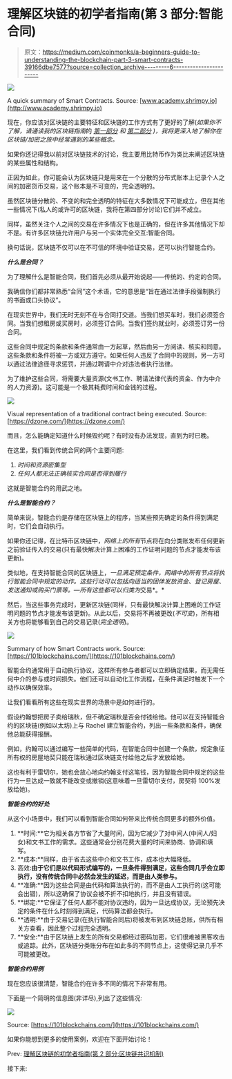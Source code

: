 # 理解区块链的初学者指南(第 3 部分:智能合同)

> 原文：<https://medium.com/coinmonks/a-beginners-guide-to-understanding-the-blockchain-part-3-smart-contracts-39166dbe7577?source=collection_archive---------6----------------------->

![](img/16eed444f9f170dac3ebc5b768b8437a.png)

A quick summary of Smart Contracts. Source: [www.academy.shrimpy.io](http://www.academy.shrimpy.io)

现在，你应该对区块链的主要特征和区块链的工作方式有了更好的了解(*如果你不了解，请通读我的区块链指南*的 [*第一部分*](https://derekklim.medium.com/a-beginners-guide-to-investing-in-crypto-74781455645) *和* [*第二部分*](https://derekklim.medium.com/a-beginners-guide-to-understanding-the-blockchain-part-2-blockchain-consensus-mechanisms-f2900b967b69) *)，我将更深入地了解你在区块链/加密之旅中经常遇到的某些概念。*

如果你还记得我以前对区块链技术的讨论，我主要用比特币作为类比来阐述区块链的某些属性和结构。

正因为如此，你可能会认为区块链只是用来在一个分散的分布式账本上记录个人之间的加密货币交易，这个账本是不可变的，完全透明的。

虽然区块链分散的、不变的和完全透明的特征在大多数情况下可能成立，但在其他一些情况下(私人的或许可的区块链，我将在第四部分讨论)它们并不成立。

同样，虽然关注个人之间的交易在许多情况下也是正确的，但在许多其他情况下却不是。有许多区块链允许用户与另一个实体完全交互:智能合同。

换句话说，区块链不仅可以在不可信的环境中验证交易，还可以执行智能合约。

***什么是合同？***

为了理解什么是智能合同，我们首先必须从最开始说起——传统的、约定的合同。

我确信你们都非常熟悉“合同”这个术语，它的意思是“旨在通过法律手段强制执行的书面或口头协议”。

在现实世界中，我们无时无刻不在与合同打交道。当我们想买车时，我们必须签合同。当我们想租房或买房时，必须签订合同。当我们签约就业时，必须签订另一份合同。

这些合同中规定的条款和条件通常由一方起草，然后由另一方阅读、核实和同意。这些条款和条件将被一方或双方遵守。如果任何人违反了合同中的规则，另一方可以通过法律途径寻求惩罚，并通过聘请中介对违法者执行法律。

为了维护这些合同，将需要大量资源(文书工作、聘请法律代表的资金、作为中介的人力资源)。这可能是一个极其耗费时间和金钱的过程。

![](img/4923f1e269558807c6c2fa22d186a54a.png)

Visual representation of a traditional contract being executed. Source: [https://dzone.com/](https://dzone.com/)

而且，怎么能确定知道什么时候毁约呢？有时没有办法发现，直到为时已晚。

在这里，我们看到传统合同的两个主要问题:

1.  *时间和资源密集型*
2.  *任何人都无法正确核实合同是否得到履行*

这就是智能合约的用武之地。

***什么是智能合约？***

简单来说，智能合约是存储在区块链上的程序，当某些预先确定的条件得到满足时，它们会自动执行。

如果你还记得，在比特币区块链中，*网络上的所有*节点将在向分类账发布任何更新之前验证传入的交易(只有最快解决计算上困难的工作证明问题的节点才能发布该更新)。

类似地，在支持智能合同的区块链上，*一旦满足预定条件，网络中的所有节点将执行智能合同中规定的动作。这些行动可以包括向适当的团体发放资金、登记房屋、发送通知或购买门票等。—所有这些都可以归类为*交易*。*

然后，当这些事务完成时，更新区块链(同样，只有最快解决计算上困难的工作证明问题的节点才能发布该更新)。从此以后，交易将不再被更改(*不可变*)，所有相关方也将能够看到自己的交易记录(*完全透明*)。

![](img/78a9ba25fdbf61f05963a7f40c28face.png)

Summary of how Smart Contracts work. Source: [https://101blockchains.com/](https://101blockchains.com/)

智能合约通常用于自动执行协议，这样所有参与者都可以立即确定结果，而无需任何中介的参与或时间损失。他们还可以自动化工作流程，在条件满足时触发下一个动作以确保效率。

让我们看看所有这些在现实世界的场景中是如何进行的。

假设约翰想把房子卖给瑞秋，但不确定瑞秋是否会付钱给他。他可以在支持智能合约的区块链(例如以太坊)上与 Rachel 建立智能合约，列出一些条款和条件，确保他总能获得报酬。

例如，约翰可以通过编写一些简单的代码，在智能合同中创建一个条款，规定象征所有权的房屋地契只能在瑞秋通过区块链支付给他之后才发放给她。

这也有利于雷切尔，她也会放心地向约翰支付这笔钱，因为智能合同中规定的这些行为一旦达成一致就不能改变或撤销(这意味着一旦雷切尔支付，房契将 100%发放给她)。

***智能合约的好处***

从这个小场景中，我们可以看到智能合同如何带来比传统合同更多的额外价值。

1.  **时间:**它为相关各方节省了大量时间，因为它减少了对中间人(中间人/妇女)和文书工作的需求。这些通常会分别花费大量的时间来协商、协调和填写。
2.  **成本:**同样，由于省去这些中介和文书工作，成本也大幅降低。
3.  高效:**由于它们是以代码形式编写的，一旦条件得到满足，这些合同几乎会立即执行，没有传统合同中必然会发生的延迟，而是由人类参与。**
4.  **准确:**因为这些合同是由代码和算法执行的，而不是由人工执行的(这可能会出错)，所以这确保了协议会被不折不扣地执行，并且没有错误。
5.  **绑定:**它保证了任何人都不能对协议违约，因为一旦达成协议，无论预先决定的条件在什么时刻得到满足，代码算法都会执行。
6.  **透明:**由于交易记录(在执行智能合同后)将被发布到区块链总账，供所有相关方查看，因此整个过程完全透明。
7.  **安全:**由于区块链上发生的所有交易都经过密码加密，它们很难被黑客攻击或追踪。此外，区块链分类账分布在如此多的不同节点上，这使得记录几乎不可能被更改。

***智能合约用例***

现在您应该很清楚，智能合约在许多不同的情况下非常有用。

下面是一个简明的信息图(非详尽),列出了这些情况:

![](img/9cb97763f2a5b74aad4001608b6303c7.png)

Source: [https://101blockchains.com/](https://101blockchains.com/)

如果你能想到更多的使用案例，欢迎在下面开始讨论！

Prev: [理解区块链的初学者指南(第 2 部分:区块链共识机制)](https://derekklim.medium.com/a-beginners-guide-to-understanding-the-blockchain-part-2-blockchain-consensus-mechanisms-f2900b967b69)

接下来: